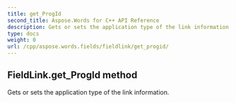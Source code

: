 ```yaml
---
title: get_ProgId
second_title: Aspose.Words for C++ API Reference
description: Gets or sets the application type of the link information. 
type: docs
weight: 0
url: /cpp/aspose.words.fields/fieldlink/get_progid/
---
```

## FieldLink.get_ProgId method


Gets or sets the application type of the link information.

